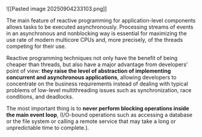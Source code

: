 ![[Pasted image 20250904233103.png]]

The main feature of reactive programming for application-level components allows tasks to be executed asynchronously. Processing streams of events in an asynchronous and nonblocking way is essential for maximizing the use rate of modern multicore CPUs and, more precisely, of the threads competing for their use.

Reactive programming techniques not only have the benefit of being cheaper than threads, but also have a major advantage from developers’ point of view: **they raise the level of abstraction of implementing concurrent and asynchronous applications**, allowing developers to concentrate on the business requirements instead of dealing with typical problems of low-level multithreading issues such as synchronization, race conditions, and deadlocks.

The most important thing is to **never perform blocking operations inside the main event loop**, (I/O-bound operations such as accessing a database or the file system or calling a remote service that may take a long or unpredictable time to complete.).